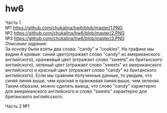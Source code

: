 # hw6
Часть 1  
№1 https://github.com/chukalina/hw6/blob/master/1.PNG  
№2 https://github.com/chukalina/hw6/blob/master/2.PNG  
№3 https://github.com/chukalina/hw6/blob/master/3.PNG  
*Описание задания*:  
За основу были взяты два слова: "candy" и "cookies". На графике мы видим 4 кривые: синий цвет(отражает слово "candy" из американского английского), оранжевый цвет (отражает слово "sweets" их британского английского), зеленый цвет (отражает слово "sweets" из американского английского) и красный цвет (отражает слово "candy" из британского английского). Если мы сравним полученные данные, то увидим, что синяя линяя выше, чем красная и оранжевая линяя выше, чем зеленая. Таким образом, можно сделать вывод, что слово "candy" характерно для американского английского и слово "sweets" характерно для британского английсского.

Часть 2
№1 
